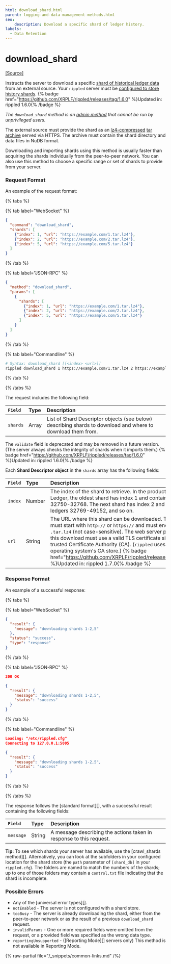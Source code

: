 ```yaml
---
html: download_shard.html
parent: logging-and-data-management-methods.html
seo:
    description: Download a specific shard of ledger history.
labels:
  - Data Retention
---
```

# download_shard
[[Source]](https://github.com/XRPLF/rippled/blob/master/src/ripple/rpc/handlers/DownloadShard.cpp "Source")

Instructs the server to download a specific [shard of historical ledger data](../../../../infrastructure/configuration/data-retention/history-sharding.md) from an external source. Your `rippled` server must be [configured to store history shards](../../../../infrastructure/configuration/data-retention/configure-history-sharding.md). {% badge href="https://github.com/XRPLF/rippled/releases/tag/1.6.0" %}Updated in: rippled 1.6.0{% /badge %}

_The `download_shard` method is an [admin method](../index.md) that cannot be run by unprivileged users._

The external source must provide the shard as an [lz4-compressed](https://lz4.github.io/lz4/) [tar archive](https://en.wikipedia.org/wiki/Tar_(computing)) served via HTTPS. The archive must contain the shard directory and data files in NuDB format.

Downloading and importing shards using this method is usually faster than acquiring the shards individually from the peer-to-peer network. You can also use this method to choose a specific range or set of shards to provide from your server.

### Request Format

An example of the request format:

{% tabs %}

{% tab label="WebSocket" %}
```json
{
  "command": "download_shard",
  "shards": [
    {"index": 1, "url": "https://example.com/1.tar.lz4"},
    {"index": 2, "url": "https://example.com/2.tar.lz4"},
    {"index": 5, "url": "https://example.com/5.tar.lz4"}
  ]
}
```
{% /tab %}

{% tab label="JSON-RPC" %}
```json
{
  "method": "download_shard",
  "params": [
    {
      "shards": [
        {"index": 1, "url": "https://example.com/1.tar.lz4"},
        {"index": 2, "url": "https://example.com/2.tar.lz4"},
        {"index": 5, "url": "https://example.com/5.tar.lz4"}
      ]
    }
  ]
}
```
{% /tab %}

{% tab label="Commandline" %}
```sh
# Syntax: download_shard [[<index> <url>]]
rippled download_shard 1 https://example.com/1.tar.lz4 2 https://example.com/2.tar.lz4 5 https://example.com/5.tar.lz4
```
{% /tab %}

{% /tabs %}


The request includes the following field:

| `Field`    | Type    | Description                                           |
|:-----------|:--------|:------------------------------------------------------|
| `shards`   | Array   | List of Shard Descriptor objects (see below) describing shards to download and where to download them from. |

The `validate` field is deprecated and may be removed in a future version. (The server always checks the integrity of shards when it imports them.) {% badge href="https://github.com/XRPLF/rippled/releases/tag/1.6.0" %}Updated in: rippled 1.6.0{% /badge %}

Each **Shard Descriptor object** in the `shards` array has the following fields:

| `Field` | Type   | Description                                               |
|:--------|:-------|:----------------------------------------------------------|
| `index` | Number | The index of the shard to retrieve. In the production XRP Ledger, the oldest shard has index 1 and contains ledgers 32750-32768. The next shard has index 2 and contains ledgers 32769-49152, and so on. |
| `url`   | String | The URL where this shard can be downloaded. The URL must start with `http://` or `https://` and must end with `.tar.lz4` (not case-sensitive). The web server providing this download must use a valid TLS certificate signed by a trusted Certificate Authority (CA). (`rippled` uses the operating system's CA store.) {% badge href="https://github.com/XRPLF/rippled/releases/tag/1.7.0" %}Updated in: rippled 1.7.0{% /badge %} |

### Response Format

An example of a successful response:

{% tabs %}

{% tab label="WebSocket" %}
```json
{
  "result": {
    "message": "downloading shards 1-2,5"
  },
  "status": "success",
  "type": "response"
}
```
{% /tab %}

{% tab label="JSON-RPC" %}
```json
200 OK

{
  "result": {
    "message": "downloading shards 1-2,5",
    "status": "success"
  }
}
```
{% /tab %}

{% tab label="Commandline" %}
```json
Loading: "/etc/rippled.cfg"
Connecting to 127.0.0.1:5005

{
  "result": {
    "message": "downloading shards 1-2,5",
    "status": "success"
  }
}
```
{% /tab %}

{% /tabs %}

The response follows the [standard format][], with a successful result containing the following fields:

| `Field`   | Type   | Description                                             |
|:----------|:-------|:--------------------------------------------------------|
| `message` | String | A message describing the actions taken in response to this request. |

**Tip:** To see which shards your server has available, use the [crawl_shards method][]. Alternatively, you can look at the subfolders in your configured location for the shard store (the `path` parameter of `[shard_db]` in your `rippled.cfg`). The folders are named to match the numbers of the shards; up to one of those folders may contain a `control.txt` file indicating that the shard is incomplete.

### Possible Errors

- Any of the [universal error types][].
- `notEnabled` - The server is not configured with a shard store.
- `tooBusy` - The server is already downloading the shard, either from the peer-to-peer network or as the result of a previous `download_shard` request.
- `invalidParams` - One or more required fields were omitted from the request, or a provided field was specified as the wrong data type.
- `reportingUnsupported` - ([Reporting Mode][] servers only) This method is not available in Reporting Mode.

{% raw-partial file="/_snippets/common-links.md" /%}

